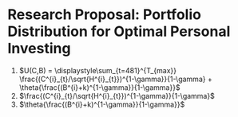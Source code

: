 # Research Proposal: Portfolio Distribution for Optimal Personal Investing 



1. $U(C,B) = \displaystyle\sum_{t=481}^{T_{max}} \frac{(C^{i}_{t}/\sqrt{H^{i}_{t}})^{1-\gamma}}{1-\gamma} + \theta{\frac{(B^{i}+k)^{1-\gamma}}{1-\gamma}}$
2. $\frac{(C^{i}_{t}/\sqrt{H^{i}_{t}})^{1-\gamma}}{1-\gamma}$
3. $\theta{\frac{(B^{i}+k)^{1-\gamma}}{1-\gamma}}$